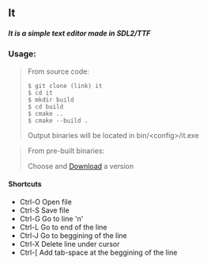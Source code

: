 ## It
##### It is a simple text editor made in SDL2/TTF
### Usage:
>From source code:
>```
>$ git clone (link) it
>$ cd it
>$ mkdir build
>$ cd build
>$ cmake ..
>$ cmake --build .
>```
>Output binaries will be located in bin/\<config\>/it.exe

>From pre-built binaries:
>
>Choose and [Download](link) a version

#### Shortcuts
* Ctrl-O Open file
* Ctrl-S Save file
* Ctrl-G Go to line 'n'
* Ctrl-L Go to end of the line
* Ctrl-J Go to beggining of the line
* Ctrl-X Delete line under cursor
* Ctrl-[ Add tab-space at the beggining of the line
